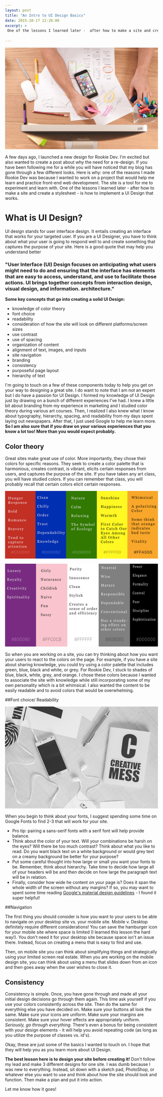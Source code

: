 ```yaml
---
layout: post
title: "An Intro to UI Design Basics"
date: 2015-10-17 12:26:00
excerpt: >
 One of the lessons I learned later -  after how to make a site and create a stylesheet - is how to implement a UI Design that works. UI design stands for user interface design. It entails creating an interface that works for your targeted user.

---
```


![Learning About UI Design](/assets/uxpic.jpg)


A few days ago, I launched a new design for Rookie Dev. I'm excited but also wanted to create a post about why the need for a re-design. If you have been following me for a while you will have noticed that my blog has gone through a few different looks. Here is why: one of the reasons I made Rookie Dev was because I wanted to work on a project that would help me learn and practice front-end web development. The site is a tool for me to experiment and learn with. One of the lessons I learned later -  after how to make a site and create a stylesheet - is how to implement a UI Design that works.

# What is UI Design?
UI design stands for user interface design. It entails creating an interface that works for your targeted user. If you are a UI Designer, you have to think about what your user is going to respond well to and create something that captures the purpose of your site. Here is a good quote that may help you understand better

### "User Interface (UI) Design focuses on anticipating what users might need to do and ensuring that the interface has elements that are easy to access, understand, and use to facilitate those actions. UI brings together concepts from interaction design, visual design, and information. architecture."

**Some key concepts that go into creating a solid UI Design:**
- knowledge of color theory
- font choice
- readability
- consideration of how the site will look on different platforms/screen sizes
- use contrast
- use of spacing
- organization of content
- alignment of text, images, and inputs
- site navigation
- branding
- consistency
- purposeful page layout
- hierarchy of text

I'm going to touch on a few of these components today to help you get on your way to designing a great site. I do want to note that I am not an expert but I do have a passion for UI Design. I formed my knowledge of UI Design just by drawing on a bunch of different experiences I've had. I knew a little bit about branding from my experience in marketing and I studied color theory during various art courses. Then, I realized I also knew what I know about typography, hierarchy, spacing, and readability from my days spent laying out newspapers. After that, I just used Google to help me learn more. **So I am also sure that if you draw on your various experiences that you know a lot too! More than you would expect probably.**

## Color theory

Great sites make great use of color. More importantly, they chose their colors for specific reasons. They seek to create a color palette that is harmonious, creates contrast, is vibrant,  elicits certain responses from users, and captures the purpose of the site. If you have taken any art class, you will have studied colors. If you can remember that class, you will probably recall that certain colors elicit certain responses.


![Color Theory](/assets/colortheory1.jpg)

![Color Theory Basics](/assets/colortheory2.jpg)

So when you are working on a site, you can try thinking about how you want your users to react to the colors on the page. For example, if you have a site about sharing knowledge, you could try using a color palette that includes green, blue, black and white, or grey. For Rookie Dev, I stuck to shades of blue, black, white, grey, and orange. I chose these colors because I wanted to associate the site with knowledge while still incorporating some of my own personality which is a bit whimsical. I also wanted the content to be easily readable and to avoid colors that would be overwhelming.

##Font choice/ Readability

![font pairing for web design](/assets/creativemess.jpg)

When you begin to think about your fonts, I suggest spending some time on Google Fonts to find 2-3 that will work for your site.

- Pro tip: pairing a sans-serif fonts with a serif font will help provide balance.
- Think about the color of your text. Will your combinations be harsh on the eyes? Will there be too much contrast? Think about what you like to read. Do you want black text on a white background or would grey text on a creamy background be better for your purpose?
- Put some careful thought into how large or small you want your fonts to be. Remember, think about hierarchy. Take time to decide how large all of your headers will be and then decide on how large the paragraph text will be in relation.
- Finally, consider how wide he content on your page is? Does it span the whole width of the screen without any margins? If so, you may want to spent some time reading [Google's material design guidelines](https://www.google.com/design/spec/material-design/introduction.html) -  I found it super helpful!

##Navigation

The first thing you should consider is how you want to your users to be able to navigate on your desktop site vs. your mobile site. Mobile v. Desktop definitely require different considerations! You can save the hamburger icon for your mobile site where space is limited (I learned this lesson the hard way!). You don't need it for your desktop site because space isn't an issue there. Instead, focus on creating a menu that is easy to find and use.  

Then, on mobile site you can think about simplifying things and strategically using your limited screen real estate. When you are working on the mobile design site, you can think about using a menu that slides down from an icon and then goes away when the user wishes to close it.


## Consistency

Consistency is simple. Once, you have gone through and made all your initial design decisions go through them again. This time ask yourself if you use your colors consistently across the site. Then do the same for everything else you have decided on. Make sure your buttons all look the same. Make sure your icons are uniform. Make sure your margins are consistent. Make sure your hover effects are appropriately uniform. *Seriously, go through everything.* There's even a bonus for being consistent with your design elements - it will help you avoid repeating code (as long as you utilize the purpose of classes vs. id's).

Okay, these are just some of the basics I wanted to touch on. I hope that they will help you as you learn more about UI Design.

**The best lesson here is to design your site before creating it!** Don't follow my lead and make 3 different designs for one site. I was dumb because I was new to everything. Instead, sit down with a sketch pad, PhotoShop,  or whatever else you want to use and think about how the site should look and function. Then make a plan and put it into action.

Let me know how it goes!
